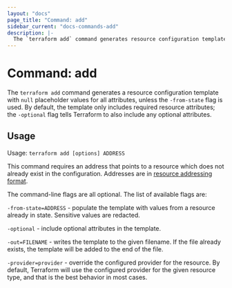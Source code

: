 ```yaml
---
layout: "docs"
page_title: "Command: add"
sidebar_current: "docs-commands-add"
description: |-
  The `terraform add` command generates resource configuration templates.
---
```


# Command: add

The `terraform add` command generates a resource configuration template with
`null` placeholder values for all attributes, unless the `-from-state` flag is
used. By default, the template only includes required resource attributes; the
`-optional` flag tells Terraform to also include any optional attributes. 

## Usage

Usage: `terraform add [options] ADDRESS`

This command requires an address that points to a resource which does not
already exist in the configuration. Addresses are in 
[resource addressing format](/docs/cli/state/resource-addressing.html).

The command-line flags are all optional. The list of available flags are:

`-from-state=ADDRESS` - populate the template with values from a resource
already in state. Sensitive values are redacted.

`-optional` - include optional attributes in the template.

`-out=FILENAME` - writes the template to the given filename. If the file already
exists, the template will be added to the end of the file.

`-provider=provider` - override the configured provider for the resource. By
default, Terraform will use the configured provider for the given resource type,
and that is the best behavior in most cases.

